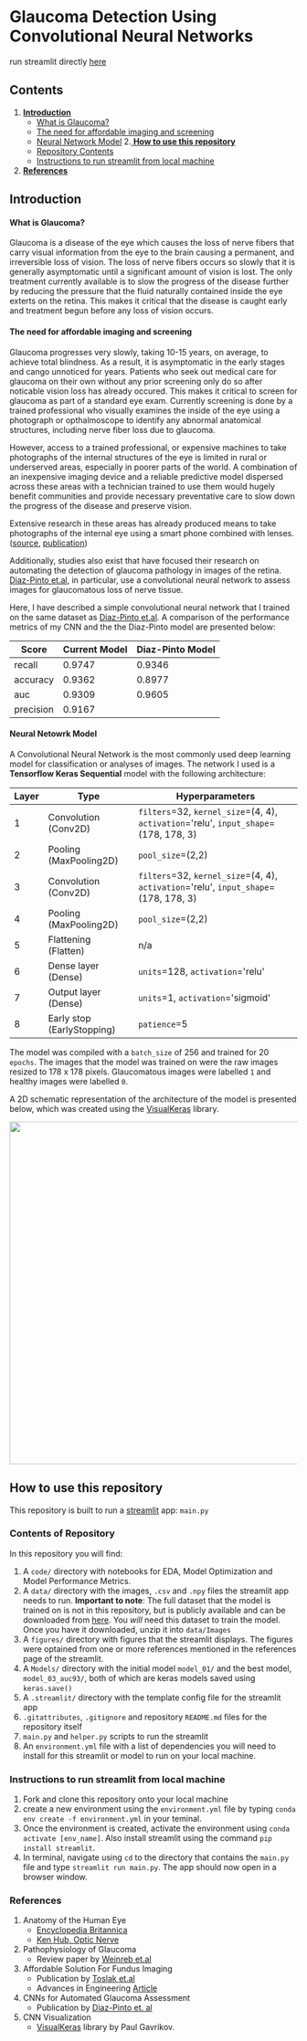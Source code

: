 # Glaucoma Detection Using Convolutional Neural Networks
run streamlit directly [here](https://share.streamlit.io/lacharya/glaucoma_detection/main/main.py)

## Contents
1. [**Introduction**](#introduction)
    - [What is Glaucoma?](#what-is-glaucoma?)
    - [The need for affordable imaging and screening](#problem-statement)
    - [Neural Network Model](#model)
2.[ **How to use this repository**](#how-to)
    - [Repository Contents](#rep-contents)
    - [Instructions to run streamlit from local machine](#streamlit)
3. [**References**](#ref)

<a id='introduction'></a>
## Introduction

<a id='what-is-glaucoma?'></a>
#### What is Glaucoma?
Glaucoma is a disease of the eye which causes the loss of nerve fibers that carry visual information from the eye to the brain causing a permanent, and irreversible loss of vision. The loss of nerve fibers occurs so slowly that it is generally asymptomatic until a significant amount of vision is lost. The only treatment currently available is to slow the progress of the disease further by reducing the pressure that the fluid naturally contained inside the eye exterts on the retina. This makes it critical that the disease is caught early and treatment begun before any loss of vision occurs.

<a id='problem-statement'></a>
#### The need for affordable imaging and screening

Glaucoma progresses very slowly, taking 10-15 years, on average, to achieve total blindness. As a result, it is asymptomatic in the early stages and cango unnoticed for years. Patients who seek out medical care for glaucoma on their own without any prior screening only do so after noticable vision loss has already occured. This makes it critical to screen for glaucoma as part of a standard eye exam. Currently screening is done by a trained professional who visually examines the inside of the eye using a photograph or opthalmoscope to identify any abnormal anatomical structures, including nerve fiber loss due to glaucoma. 
    
However, access to a trained professional, or expensive machines to take photographs of the internal structures of the eye is limited in rural or underserved areas, especially in poorer parts of the world. A combination of an inexpensive imaging device and a reliable predictive model dispersed across these areas with a technician trained to use them would hugely benefit communities and provide necessary preventative care to slow down the progress of the disease and preserve vision.  
    
Extensive research in these areas has already produced means to take photographs of the internal eye using a smart phone combined with lenses. ([source](https://advanceseng.com/miniaturized-indirect-ophthalmoscopy-foster-smartphone-wide-field-fundus-photography/), [publication](https://www.ncbi.nlm.nih.gov/pmc/articles/PMC4951186/))

Additionally, studies also exist that have focused their research on automating the detection of glaucoma pathology in images of the retina. [Diaz-Pinto et.al](https://biomedical-engineering-online.biomedcentral.com/articles/10.1186/s12938-019-0649-y#Sec2), in particular, use a convolutional neural network to assess images for glaucomatous loss of nerve tissue. 
    
Here, I have described a simple convolutional neural network that I trained on the same dataset as [Diaz-Pinto et.al](https://biomedical-engineering-online.biomedcentral.com/articles/10.1186/s12938-019-0649-y#Sec2). A comparison of the performance metrics of my CNN and the the Diaz-Pinto model are presented below:

Score | Current Model | Diaz-Pinto Model |
------|---------------|------------------|
recall|0.9747|0.9346|
accuracy|0.9362|0.8977|
auc| 0.9309|0.9605|
precision| 0.9167| <NA>

<a id='model'></a>
#### Neural Netowrk Model

A Convolutional Neural Network is the most commonly used deep learning model for classification or analyses of images. The network I used is a __Tensorflow Keras Sequential__ model with the following architecture:  
    
Layer | Type | Hyperparameters |
------|------|-------------|
1| Convolution (Conv2D) | `filters`=32, `kernel_size`=(4, 4), `activation`='relu', `input_shape`=(178, 178, 3)
2| Pooling (MaxPooling2D)| `pool_size`=(2,2)
3| Convolution (Conv2D) | `filters`=32, `kernel_size`=(4, 4), `activation`='relu', `input_shape`=(178, 178, 3)
4| Pooling (MaxPooling2D)| `pool_size`=(2,2)
5| Flattening (Flatten)| n/a
6| Dense layer (Dense) | `units`=128, `activation`='relu'
7| Output layer (Dense)| `units`=1, `activation`='sigmoid'
8| Early stop (EarlyStopping)| `patience`=5
    

The model was compiled with a `batch_size` of 256 and trained for 20 `epochs`. The images that the model was trained on were the raw images resized to 178 x 178 pixels. Glaucomatous images were labelled `1` and healthy images were labelled `0`. 
    
A 2D schematic representation of the architecture of the model is presented below, which was created using the [VisualKeras](https://github.com/paulgavrikov/visualkeras) library.

<img src="figures/model_03_auc93.png" width=600 />
 
<a id='how-to'></a>    
## How to use this repository

This repository is built to run a [streamlit](https://streamlit.io/) app: `main.py`

<a id='rep-contents'></a>     
### Contents of Repository
In this repository you will find: 
1. A `code/` directory with notebooks for EDA, Model Optimization and Model Performance Metrics.
2. A `data/` directory with the images, `.csv` and `.npy` files the streamlit app needs to run. **Important to note**: The full dataset that the model is trained on is not in this repository, but is publicly available and can be downloaded from [here](https://figshare.com/s/c2d31f850af14c5b5232). You *will*  need this dataset to train the model. Once you have it downloaded, unzip it into `data/Images`
3. A `figures/` directory with figures that the streamlit displays. The figures were optained from one or more references mentioned in the references page of the streamlit. 
4. A `Models/` directory with the initial model `model_01/` and the best model, `model_03_auc93/`, both of which are keras models saved using `keras.save()`
5. A `.streamlit/` directory with the template config file for the streamlit app
6. `.gitattributes`, `.gitignore` and repository `README.md` files for the repository itself
7. `main.py` and `helper.py` scripts to run the streamlit
8. An `environment.yml` file with a list of dependencies you will need to install for this streamlit or model to run on your local machine. 

<a id='streamlit'></a>
### Instructions to run streamlit from local machine

1. Fork and clone this repository onto your local machine
2. create a new environment using the `environment.yml` file by typing `conda env create -f environment.yml` in your teminal. 
3. Once the environment is created, activate the environment using `conda activate [env_name]`. Also install streamlit using the command `pip install streamlit`.
4. In terminal, navigate using `cd` to the directory that contains the `main.py` file and type `streamlit run main.py`. The app should now open in a browser window. 

<a id='ref'></a>
### References
1. Anatomy of the Human Eye
    - [Encyclopedia Britannica](https://www.britannica.com/science/human-eye)
    - [Ken Hub, Optic Nerve](https://www.kenhub.com/en/library/anatomy/the-optic-nerve)
2. Pathophysiology of Glaucoma
    - Review paper by [Weinreb et.al](https://www.ncbi.nlm.nih.gov/pmc/articles/PMC4523637)
3. Affordable Solution For Fundus Imaging
    - Publication by [Toslak et.al](https://www.ncbi.nlm.nih.gov/pmc/articles/PMC4951186/)
    - Advances in Engineering [Article](https://advanceseng.com/miniaturized-indirect-ophthalmoscopy-foster-smartphone-wide-field-fundus-photography/)
4. CNNs for Automated Glaucoma Assessment
    - Publication by [Diaz-Pinto et. al](https://biomedical-engineering-online.biomedcentral.com/articles/10.1186/s12938-019-0649-y#Sec2)
5. CNN Visualization
    - [VisualKeras](https://github.com/paulgavrikov/visualkeras) library by Paul Gavrikov.
